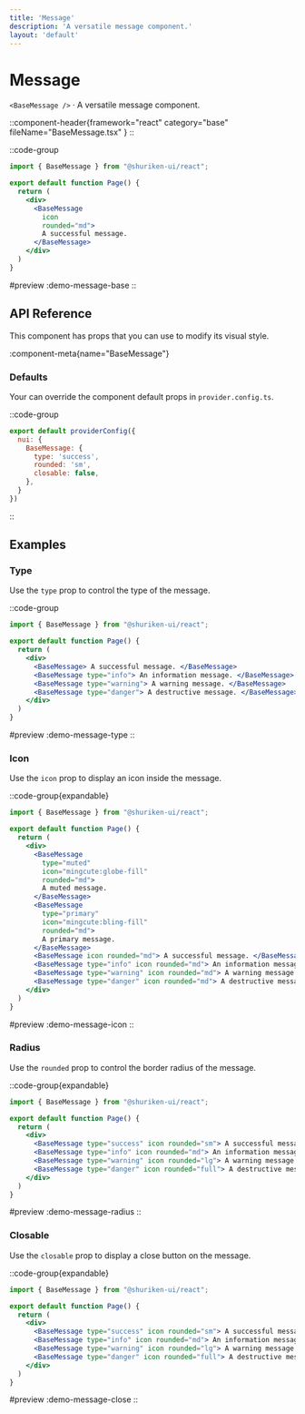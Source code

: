 ```yaml
---
title: 'Message'
description: 'A versatile message component.'
layout: 'default'
---
```


# Message

`<BaseMessage />` · A versatile message component.

::component-header{framework="react" category="base" fileName="BaseMessage.tsx" }
::

::code-group

```jsx [DemoMessageBase.tsx]
import { BaseMessage } from "@shuriken-ui/react";

export default function Page() {
  return (
    <div>
      <BaseMessage 
        icon 
        rounded="md"> 
        A successful message. 
      </BaseMessage>
    </div>
  )
}
```

#preview
:demo-message-base
::


## API Reference

This component has props that you can use to modify its visual style.

:component-meta{name="BaseMessage"}

### Defaults

Your can override the component default props in `provider.config.ts`.

::code-group

```js [provider.config.ts]
export default providerConfig({
  nui: {
    BaseMessage: {
      type: 'success',
      rounded: 'sm',
      closable: false,
    },
  }
})
```
::

## Examples

### Type

Use the `type` prop to control the type of the message.

::code-group

```jsx [DemoMessageType.tsx]
import { BaseMessage } from "@shuriken-ui/react";

export default function Page() {
  return (
    <div>
      <BaseMessage> A successful message. </BaseMessage>
      <BaseMessage type="info"> An information message. </BaseMessage>
      <BaseMessage type="warning"> A warning message. </BaseMessage>
      <BaseMessage type="danger"> A destructive message. </BaseMessage>
    </div>
  )
}
```

#preview
:demo-message-type
::

### Icon

Use the `icon` prop to display an icon inside the message.

::code-group{expandable}

```jsx [DemoMessageIcon.tsx]
import { BaseMessage } from "@shuriken-ui/react";

export default function Page() {
  return (
    <div>
      <BaseMessage 
        type="muted" 
        icon="mingcute:globe-fill" 
        rounded="md"> 
        A muted message. 
      </BaseMessage>
      <BaseMessage 
        type="primary" 
        icon="mingcute:bling-fill" 
        rounded="md"> 
        A primary message. 
      </BaseMessage>
      <BaseMessage icon rounded="md"> A successful message. </BaseMessage>
      <BaseMessage type="info" icon rounded="md"> An information message. </BaseMessage>
      <BaseMessage type="warning" icon rounded="md"> A warning message. </BaseMessage>
      <BaseMessage type="danger" icon rounded="md"> A destructive message. </BaseMessage>
    </div>
  )
}
```

#preview
:demo-message-icon
::

### Radius

Use the `rounded` prop to control the border radius of the message.

::code-group{expandable}

```jsx [DemoMessageRadius.tsx]
import { BaseMessage } from "@shuriken-ui/react";

export default function Page() {
  return (
    <div>
      <BaseMessage type="success" icon rounded="sm"> A successful message. </BaseMessage>
      <BaseMessage type="info" icon rounded="md"> An information message. </BaseMessage>
      <BaseMessage type="warning" icon rounded="lg"> A warning message. </BaseMessage>
      <BaseMessage type="danger" icon rounded="full"> A destructive message. </BaseMessage>
    </div>
  )
}
```

#preview
:demo-message-radius
::

### Closable

Use the `closable` prop to display a close button on the message.

::code-group{expandable}

```jsx [DemoMessageClose.tsx]
import { BaseMessage } from "@shuriken-ui/react";

export default function Page() {
  return (
    <div>
      <BaseMessage type="success" icon rounded="sm"> A successful message. </BaseMessage>
      <BaseMessage type="info" icon rounded="md"> An information message. </BaseMessage>
      <BaseMessage type="warning" icon rounded="lg"> A warning message. </BaseMessage>
      <BaseMessage type="danger" icon rounded="full"> A destructive message. </BaseMessage>
    </div>
  )
}
```

#preview
:demo-message-close
::